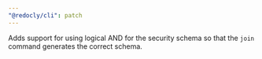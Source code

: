 ```yaml
---
"@redocly/cli": patch
---
```


Adds support for using logical AND for the security schema so that the `join` command generates the correct schema.
